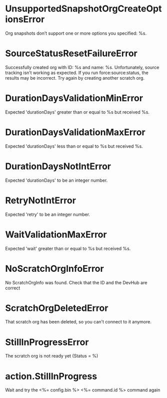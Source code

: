 # UnsupportedSnapshotOrgCreateOptionsError

Org snapshots don’t support one or more options you specified: %s.

# SourceStatusResetFailureError

Successfully created org with ID: %s and name: %s. Unfortunately, source tracking isn’t working as expected. If you run force:source:status, the results may be incorrect. Try again by creating another scratch org.

# DurationDaysValidationMinError

Expected 'durationDays' greater than or equal to %s but received %s.

# DurationDaysValidationMaxError

Expected 'durationDays' less than or equal to %s but received %s.

# DurationDaysNotIntError

Expected 'durationDays' to be an integer number.

# RetryNotIntError

Expected 'retry' to be an integer number.

# WaitValidationMaxError

Expected 'wait' greater than or equal to %s but received %s.

# NoScratchOrgInfoError

No ScratchOrgInfo was found. Check that the ID and the DevHub are correct

# ScratchOrgDeletedError

That scratch org has been deleted, so you can't connect to it anymore.

# StillInProgressError

The scratch org is not ready yet (Status = %)

# action.StillInProgress

Wait and try the <%= config.bin %> <%= command.id %> command again
